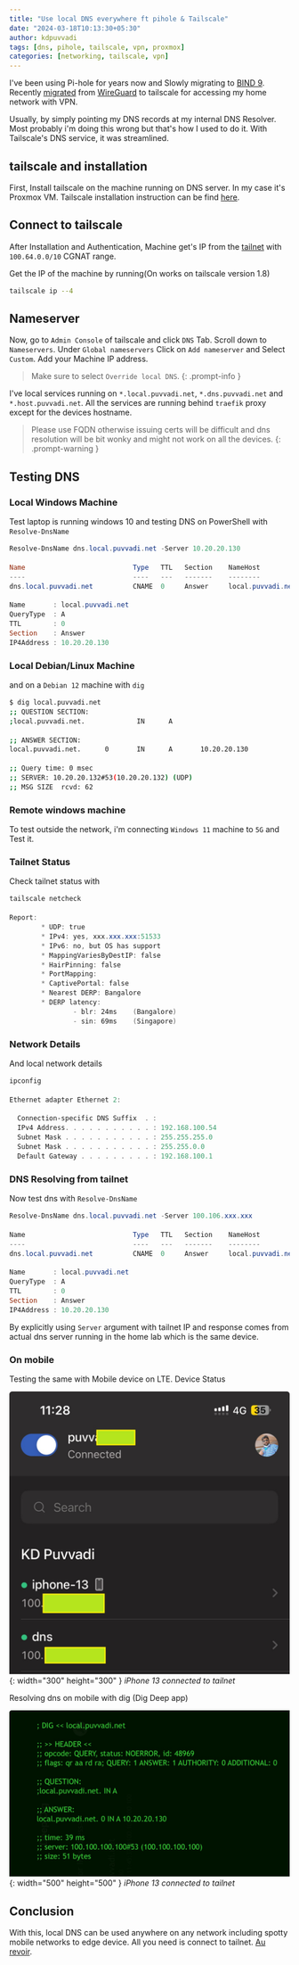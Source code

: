 ```yaml
---
title: "Use local DNS everywhere ft pihole & Tailscale"
date: "2024-03-18T10:13:30+05:30"
author: kdpuvvadi
tags: [dns, pihole, tailscale, vpn, proxmox]
categories: [networking, tailscale, vpn]
---
```


I've been using Pi-hole for years now and Slowly migrating to [BIND 9](https://www.isc.org/bind/). Recently [migrated](/posts/omada-sdn-controller-ubuntu-22-04/) from [WireGuard](https://www.wireguard.com/) to tailscale for accessing my home network with VPN.

Usually, by simply pointing my DNS records at my internal DNS Resolver. Most probably i'm doing this wrong but that's how I used to do it. With Tailscale's DNS service, it was streamlined.

## tailscale and installation 

First, Install tailscale on the machine running on DNS server. In my case it's Proxmox VM. Tailscale installation instruction can be find [here](https://tailscale.com/kb/installation).

## Connect to tailscale

After Installation and Authentication, Machine get's IP from the [tailnet](https://tailscale.com/kb/1136/tailnet) with `100.64.0.0/10` CGNAT range.

Get the IP of the machine by running(On works on tailscale version 1.8)

```bash
tailscale ip --4
```

## Nameserver

Now, go to `Admin Console` of tailscale and click `DNS` Tab. Scroll down to `Nameservers`. Under `Global nameservers` Click on `Add nameserver` and Select `Custom`. Add your Machine IP address. 

> Make sure to select `Override local DNS`.
{: .prompt-info }

I've local services running on `*.local.puvvadi.net`, `*.dns.puvvadi.net` and `*.host.puvvadi.net`. All the services are running behind `traefik` proxy except for the devices hostname.

> Please use FQDN otherwise issuing certs will be difficult and dns resolution will be bit wonky and might not work on all the devices.
{: .prompt-warning }

## Testing DNS 

### Local Windows Machine

Test laptop is running windows 10 and testing DNS on PowerShell with `Resolve-DnsName`

```powershell
Resolve-DnsName dns.local.puvvadi.net -Server 10.20.20.130

Name                           Type   TTL   Section    NameHost
----                           ----   ---   -------    --------
dns.local.puvvadi.net          CNAME  0     Answer     local.puvvadi.net

Name       : local.puvvadi.net
QueryType  : A
TTL        : 0
Section    : Answer
IP4Address : 10.20.20.130
```

### Local Debian/Linux Machine

and on a `Debian 12` machine with `dig`

```bash
$ dig local.puvvadi.net
;; QUESTION SECTION:
;local.puvvadi.net.             IN      A

;; ANSWER SECTION:
local.puvvadi.net.      0       IN      A       10.20.20.130

;; Query time: 0 msec
;; SERVER: 10.20.20.132#53(10.20.20.132) (UDP)
;; MSG SIZE  rcvd: 62
```

### Remote windows machine

To test outside the network, i'm connecting `Windows 11` machine to `5G` and Test it.

### Tailnet Status

Check tailnet status with 

```powershell
tailscale netcheck

Report:
        * UDP: true
        * IPv4: yes, xxx.xxx.xxx:51533
        * IPv6: no, but OS has support
        * MappingVariesByDestIP: false
        * HairPinning: false
        * PortMapping:
        * CaptivePortal: false
        * Nearest DERP: Bangalore
        * DERP latency:
                - blr: 24ms    (Bangalore)
                - sin: 69ms    (Singapore)
```

### Network Details

And local network details 

```powershell
ipconfig

Ethernet adapter Ethernet 2:

  Connection-specific DNS Suffix  . :
  IPv4 Address. . . . . . . . . . . : 192.168.100.54
  Subnet Mask . . . . . . . . . . . : 255.255.255.0
  Subnet Mask . . . . . . . . . . . : 255.255.0.0
  Default Gateway . . . . . . . . . : 192.168.100.1
```

### DNS Resolving from tailnet

Now test dns with `Resolve-DnsName`

```powershell
Resolve-DnsName dns.local.puvvadi.net -Server 100.106.xxx.xxx

Name                           Type   TTL   Section    NameHost
----                           ----   ---   -------    --------
dns.local.puvvadi.net          CNAME  0     Answer     local.puvvadi.net

Name       : local.puvvadi.net
QueryType  : A
TTL        : 0
Section    : Answer
IP4Address : 10.20.20.130
```

By explicitly using `Server` argument with tailnet IP and response comes from actual dns server running in the home lab which is the same device.

### On mobile

Testing the same with Mobile device on LTE. Device Status

![iPhone 13 connected to tailnet](/assets/img/tailnet-dns.jpg){: width="300" height="300" }
_iPhone 13 connected to tailnet_

Resolving dns on mobile with dig (Dig Deep app)

![](/assets/img/tailnet-dns-dig-mobile.png){: width="500" height="500" }
_iPhone 13 connected to tailnet_

## Conclusion

With this, local DNS can be used anywhere on any network including spotty mobile networks to edge device. All you need is connect to tailnet. [Au revoir](#conclusion).
